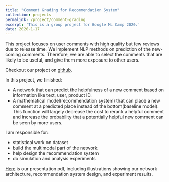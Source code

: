 ```yaml
---
title: "Comment Grading for Recommendation System"
collection: projects
permalink: /project/comment-grading
excerpt: 'This is a group project for Google ML Camp 2020.'
date: 2020-1-17
---
```

This project focuses on user comments with high quality but few reviews due to release time. We implement NLP methods on prediction of the new-coming comments. Therefore, we are able to select the comments that are likely to be useful, and give them more exposure to other users.

Checkout our project on [github](https://github.com/sunyaofeng8/Turiss).

In this project, we finished:

-   A network that can predict the helpfulness of a new comment based on information like text, user, product ID.
-   A mathematical model(recommendation system) that can place a new comment at a predicted place instead of the bottom(baseline model). This function will largely decrease the cost to rerank a helpful comment and increase the probability that a potentially helpful new comment can be seen by more users.

I am responsible for: 

-   statistical work on dataset
-   build the multimodal part of the network
-   help design the recommendation system
-   do simulation and analysis experiments

[Here](https://github.com/sunyaofeng8/Turiss/blob/master/Turiss_pre.pdf) is our presentation pdf, including illustrations showing our network architecture, recommendation system design, and experiment results. 